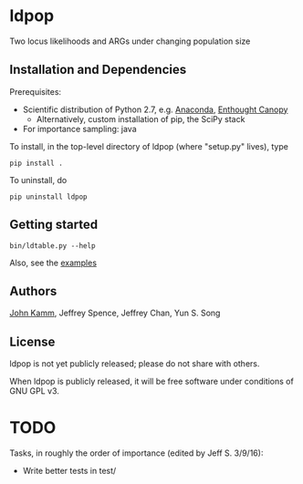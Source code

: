 # ldpop
Two locus likelihoods and ARGs under changing population size

## Installation and Dependencies

Prerequisites:
* Scientific distribution of Python 2.7, e.g. [Anaconda](http://continuum.io/downloads), [Enthought Canopy](https://www.enthought.com/products/canopy/)
  * Alternatively, custom installation of pip, the SciPy stack
* For importance sampling: java

To install, in the top-level directory of ldpop (where "setup.py" lives), type
```
pip install .
```

To uninstall, do
```
pip uninstall ldpop
```

## Getting started

```
bin/ldtable.py --help
```
Also, see the [examples](example/)

## Authors

[John Kamm](mailto:jkamm@stat.berkeley.edu), Jeffrey Spence, Jeffrey Chan, Yun S. Song

## License

ldpop is not yet publicly released; please do not share with others.

When ldpop is publicly released, it will be free software under conditions of GNU GPL v3.

# TODO

Tasks, in roughly the order of importance (edited by Jeff S. 3/9/16):
* Write better tests in test/

